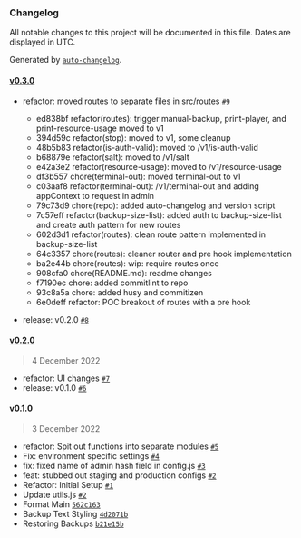 ### Changelog

All notable changes to this project will be documented in this file. Dates are displayed in UTC.

Generated by [`auto-changelog`](https://github.com/CookPete/auto-changelog).

#### [v0.3.0](https://github.com/AndrewSamaha/bedrock-manager/compare/v0.2.0...v0.3.0)

- refactor: moved routes to separate files in src/routes [`#9`](https://github.com/AndrewSamaha/bedrock-manager/pull/9)
    - ed838bf refactor(routes): trigger manual-backup, print-player, and print-resource-usage moved to v1
    - 394d59c refactor(stop): moved to v1, some cleanup
    - 48b5b83 refactor(is-auth-valid): moved to /v1/is-auth-valid
    - b68879e refactor(salt): moved to /v1/salt
    - e42a3e2 refactor(resource-usage): moved to /v1/resource-usage
    - df3b557 chore(terminal-out): moved terminal-out to v1
    - c03aaf8 refactor(terminal-out): /v1/terminal-out and adding appContext to request in admin
    - 79c73d9 chore(repo): added auto-changelog and version script
    - 7c57eff refactor(backup-size-list): added auth to backup-size-list and create auth pattern for new routes
    - 602d3d1 refactor(routes): clean route pattern implemented in backup-size-list
    - 64c3357 chore(routes): cleaner router and pre hook implementation
    - ba2e44b chore(routes): wip: require routes once
    - 908cfa0 chore(README.md): readme changes
    - f7190ec chore: added commitlint to repo
    - 93c8a5a chore: added husy and commitizen
    - 6e0deff refactor: POC breakout of routes with a pre hook

- release: v0.2.0 [`#8`](https://github.com/AndrewSamaha/bedrock-manager/pull/8)

#### [v0.2.0](https://github.com/AndrewSamaha/bedrock-manager/compare/v0.1.0...v0.2.0)

> 4 December 2022

- refactor: UI changes [`#7`](https://github.com/AndrewSamaha/bedrock-manager/pull/7)
- release: v0.1.0 [`#6`](https://github.com/AndrewSamaha/bedrock-manager/pull/6)

#### v0.1.0

> 3 December 2022

- refactor: Spit out functions into separate modules [`#5`](https://github.com/AndrewSamaha/bedrock-manager/pull/5)
- Fix: environment specific settings [`#4`](https://github.com/AndrewSamaha/bedrock-manager/pull/4)
- fix: fixed name of admin hash field in config.js [`#3`](https://github.com/AndrewSamaha/bedrock-manager/pull/3)
- feat: stubbed out staging and production configs [`#2`](https://github.com/AndrewSamaha/bedrock-manager/pull/2)
- Refactor: Initial Setup [`#1`](https://github.com/AndrewSamaha/bedrock-manager/pull/1)
- Update utils.js [`#2`](https://github.com/AndrewSamaha/bedrock-manager/pull/2)
- Format Main [`562c163`](https://github.com/AndrewSamaha/bedrock-manager/commit/562c163da3ba376f05b44a51de1e4f193218e19e)
- Backup Text Styling [`4d2071b`](https://github.com/AndrewSamaha/bedrock-manager/commit/4d2071bae5659e21bfb5882227c71edf8ac49ab7)
- Restoring Backups [`b21e15b`](https://github.com/AndrewSamaha/bedrock-manager/commit/b21e15be8c7a2890d23ba7ff92428f5c234e0070)
